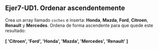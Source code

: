## Ejer7-UD1. Ordenar ascendentemente
Crea un array llamado `coches` e inserta: **Honda**, **Mazda**, **Ford**, **Citroen**, **Renault** y **Mercedes**. Ordena de forma ascendente para que quede este resultado: 
<br><br>
**[ 'Citroen', 'Ford', 'Honda', 'Mazda', 'Mercedes', 'Renault' ]**

